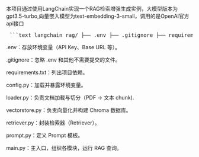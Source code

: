 本项目通过使用LangChain实现一个RAG检索增强生成实例，大模型版本为gpt3.5-turbo,向量嵌入模型为text-embedding-3-small，调用的是OpenAI官方api接口

<pre markdown="1"> ```text langchain_rag/ ├── .env ├── .gitignore ├── requirements.txt ├── config.py ├── loader.py ├── vectorstore.py ├── retriever.py ├── prompt.py └── main.py ``` </pre>

.env：存放环境变量（API Key、Base URL 等）。

.gitignore：忽略 .env 和其他不需要提交的文件。

requirements.txt：列出项目依赖。

config.py：加载并暴露环境变量。

loader.py：负责文档加载与切分（PDF → 文本 chunk).

vectorstore.py：负责向量化并构建 Chroma 数据库。

retriever.py：封装检索器（Retriever）。

prompt.py：定义 Prompt 模板。

main.py：主入口，组织各模块，运行 RAG 查询。
